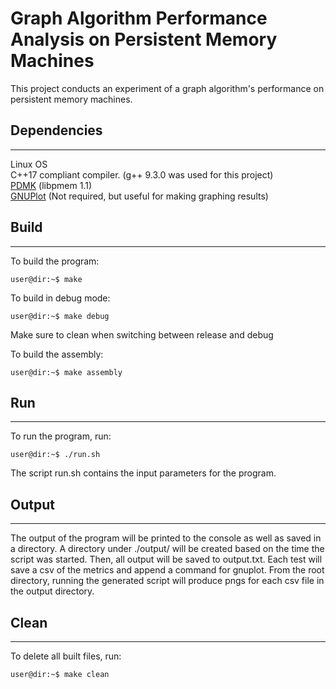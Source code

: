 Graph Algorithm Performance Analysis on Persistent Memory Machines
===

This project conducts an experiment of a graph algorithm's performance on persistent memory machines.

Dependencies
---
___
Linux OS \
C++17 compliant compiler. (g++ 9.3.0 was used for this project) \
[PDMK](https://github.com/pmem/pmdk/) (libpmem 1.1) \
[GNUPlot](http://www.gnuplot.info/) (Not required, but useful for making graphing results)

Build
---
___
To build the program:
```console
user@dir:~$ make
```

To build in debug mode:
```console
user@dir:~$ make debug
```

Make sure to clean when switching between release and debug

To build the assembly:
```console
user@dir:~$ make assembly
```

Run
---
___
To run the program, run:
```console
user@dir:~$ ./run.sh
```

The script run.sh contains the input parameters for the program.

Output
---
___
The output of the program will be printed to the console as well as saved in a directory. A directory under ./output/ will be created based on the time the script was started. Then, all output will be saved to output.txt. Each test will save a csv of the metrics and append a command for gnuplot. From the root directory, running the generated script will produce pngs for each csv file in the output directory.

Clean
---
___
To delete all built files, run:
```console
user@dir:~$ make clean
```